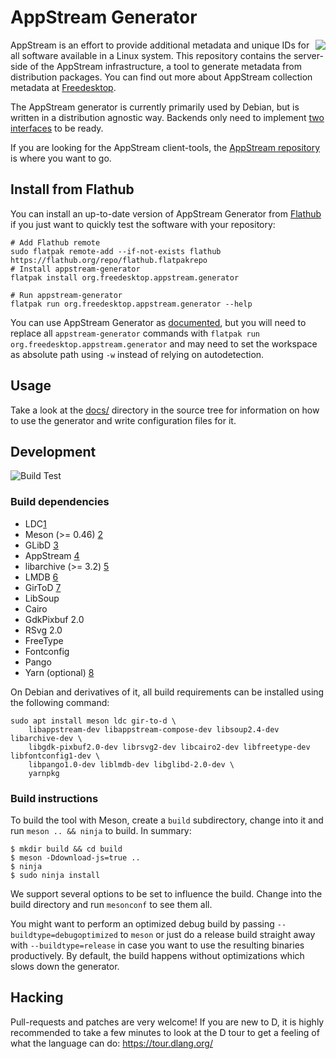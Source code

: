 # AppStream Generator
<img align="right" src="data/templates/default/static/img/asgen.png">

AppStream is an effort to provide additional metadata and unique IDs for all software available in a Linux system.
This repository contains the server-side of the AppStream infrastructure, a tool to generate metadata from distribution packages. You can find out more about AppStream collection metadata at [Freedesktop](https://www.freedesktop.org/software/appstream/docs/chap-CollectionData.html).

The AppStream generator is currently primarily used by Debian, but is written in a distribution agnostic way. Backends only need to implement [two interfaces](src/asgen/backends/interfaces.d) to be ready.

If you are looking for the AppStream client-tools, the [AppStream repository](https://github.com/ximion/appstream) is where you want to go.


## Install from Flathub

You can install an up-to-date version of AppStream Generator from [Flathub](https://flathub.org) if you just
want to quickly test the software with your repository:
```ShellSession
# Add Flathub remote
sudo flatpak remote-add --if-not-exists flathub https://flathub.org/repo/flathub.flatpakrepo
# Install appstream-generator
flatpak install org.freedesktop.appstream.generator

# Run appstream-generator
flatpak run org.freedesktop.appstream.generator --help
```

You can use AppStream Generator as [documented](docs/usage.md), but you will need to replace all
`appstream-generator` commands with `flatpak run org.freedesktop.appstream.generator` and may need
to set the workspace as absolute path using `-w` instead of relying on autodetection.


## Usage

Take a look at the [docs/](docs/index.md) directory in the source tree for information on how to use the generator and write configuration files for it.


## Development
![Build Test](https://github.com/ximion/appstream-generator/workflows/Build%20Test/badge.svg)

### Build dependencies

 * LDC[1]
 * Meson (>= 0.46) [2]
 * GLibD [3]
 * AppStream [4]
 * libarchive (>= 3.2) [5]
 * LMDB [6]
 * GirToD [7]
 * LibSoup
 * Cairo
 * GdkPixbuf 2.0
 * RSvg 2.0
 * FreeType
 * Fontconfig
 * Pango
 * Yarn (optional) [8]

[1]: https://github.com/ldc-developers/ldc/releases
[2]: http://mesonbuild.com/
[3]: https://github.com/gtkd-developers/GlibD
[4]: https://github.com/ximion/appstream
[5]: https://libarchive.org/
[6]: https://symas.com/lmdb/
[7]: https://github.com/gtkd-developers/gir-to-d
[8]: https://yarnpkg.com/

On Debian and derivatives of it, all build requirements can be installed using the following command:
```ShellSession
sudo apt install meson ldc gir-to-d \
    libappstream-dev libappstream-compose-dev libsoup2.4-dev libarchive-dev \
    libgdk-pixbuf2.0-dev librsvg2-dev libcairo2-dev libfreetype-dev libfontconfig1-dev \
    libpango1.0-dev liblmdb-dev libglibd-2.0-dev \
    yarnpkg
```

### Build instructions

To build the tool with Meson, create a `build` subdirectory, change into it and run `meson .. && ninja` to build.
In summary:

```ShellSession
$ mkdir build && cd build
$ meson -Ddownload-js=true ..
$ ninja
$ sudo ninja install
```

We support several options to be set to influence the build. Change into the build directory and run `mesonconf` to see them all.

You might want to perform an optimized debug build by passing `--buildtype=debugoptimized` to `meson` or just do a release build straight
away with `--buildtype=release` in case you want to use the resulting binaries productively. By default, the build happens without optimizations
which slows down the generator.


## Hacking

Pull-requests and patches are very welcome! If you are new to D, it is highly recommended to take a few minutes to look at the D tour to get a feeling of what the language can do: https://tour.dlang.org/
